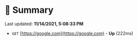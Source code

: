 # 📖 Summary
Last updated: **11/14/2021, 5:08:33 PM**

- `GET` [https://google.com](https://google.com) - **Up** (222ms)
